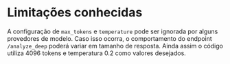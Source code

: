 # Limitações conhecidas

A configuração de `max_tokens` e `temperature` pode ser ignorada por alguns
provedores de modelo. Caso isso ocorra, o comportamento do endpoint
`/analyze_deep` poderá variar em tamanho de resposta. Ainda assim o código
utiliza 4096 tokens e temperatura 0.2 como valores desejados.
